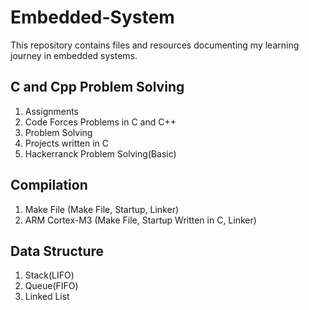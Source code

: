 # Embedded-System
This repository contains files and resources documenting my learning journey in embedded systems.

## C and Cpp Problem Solving
1. Assignments
2. Code Forces Problems in C and C++
3. Problem Solving
4. Projects written in C
5. Hackerranck Problem Solving(Basic)


## Compilation
1. Make File (Make File, Startup, Linker)
2. ARM Cortex-M3 (Make File, Startup Written in C, Linker)

## Data Structure
1. Stack(LIFO) 
2. Queue(FIFO)
3. Linked List 
 